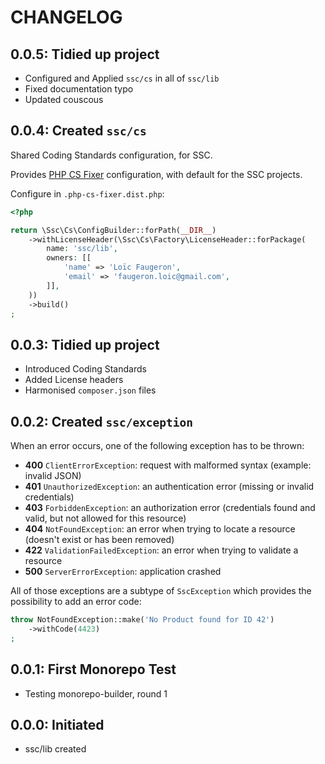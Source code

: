 # CHANGELOG

## 0.0.5: Tidied up project

* Configured and Applied `ssc/cs` in all of `ssc/lib`
* Fixed documentation typo
* Updated couscous

## 0.0.4: Created `ssc/cs`

Shared Coding Standards configuration, for SSC.

Provides [PHP CS Fixer](https://cs.symfony.com/) configuration,
with default for the SSC projects.

Configure in `.php-cs-fixer.dist.php`:

```php
<?php

return \Ssc\Cs\ConfigBuilder::forPath(__DIR__)
    ->withLicenseHeader(\Ssc\Cs\Factory\LicenseHeader::forPackage(
        name: 'ssc/lib',
        owners: [[
            'name' => 'Loïc Faugeron',
            'email' => 'faugeron.loic@gmail.com',
        ]],
    ))
    ->build()
;
```

## 0.0.3: Tidied up project

* Introduced Coding Standards
* Added License headers
* Harmonised `composer.json` files

## 0.0.2: Created `ssc/exception`

When an error occurs, one of the following exception has to be thrown:

* **400** `ClientErrorException`: request with malformed syntax (example: invalid JSON)
* **401** `UnauthorizedException`: an authentication error (missing or invalid credentials)
* **403** `ForbiddenException`: an authorization error (credentials found and valid, but not allowed for this resource)
* **404** `NotFoundException`: an error when trying to locate a resource (doesn't exist or has been removed)
* **422** `ValidationFailedException`: an error when trying to validate a resource
* **500** `ServerErrorException`: application crashed

All of those exceptions are a subtype of `SscException` which provides
the possibility to add an error code:

```php
throw NotFoundException::make('No Product found for ID 42')
    ->withCode(4423)
;
```

## 0.0.1: First Monorepo Test

* Testing monorepo-builder, round 1

## 0.0.0: Initiated

* ssc/lib created
